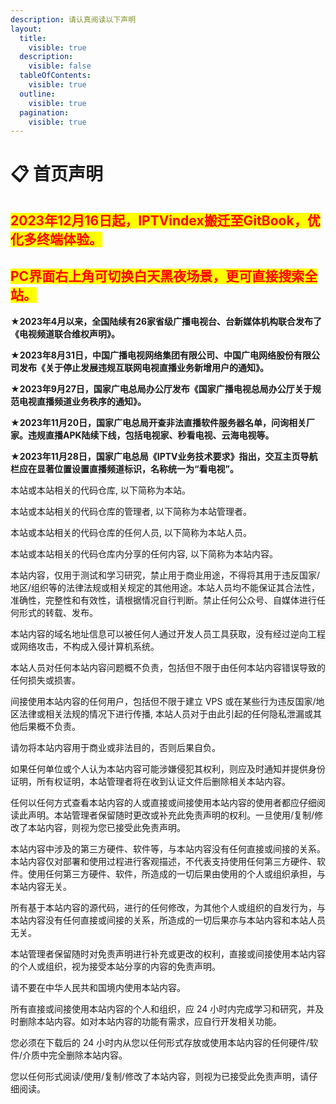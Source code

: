 ```yaml
---
description: 请认真阅读以下声明
layout:
  title:
    visible: true
  description:
    visible: false
  tableOfContents:
    visible: true
  outline:
    visible: true
  pagination:
    visible: true
---
```


# 📋 首页声明

## <mark style="color:red;">2023年12月16日起，IPTVindex</mark><mark style="color:red;">**搬迁至GitBook，优化多终端体验。**</mark>

## <mark style="color:red;">**PC界面右上角可切换白天黑夜场景，更可直接搜索全站。**</mark>

**★2023年4月以来，全国陆续有26家省级广播电视台、台新媒体机构联合发布了《电视频道联合维权声明》。**

**★2023年8月31日，中国广播电视网络集团有限公司、中国广电网络股份有限公司发布《关于停止发展违规互联网电视直播业务新增用户的通知》。**

**★2023年9月27日，国家广电总局办公厅发布《国家广播电视总局办公厅关于规范电视直播频道业务秩序的通知》。**

**★2023年11月20日，国家广电总局开查非法直播软件服务器名单，问询相关厂家。违规直播APK陆续下线，包括电视家、秒看电视、云海电视等。**

**★2023年11月28日，国家广电总局《IPTV业务技术要求》指出，交互主页导航栏应在显著位置设置直播频道标识，名称统一为“看电视”。**

本站或本站相关的代码仓库, 以下简称为本站。

本站或本站相关的代码仓库的管理者, 以下简称为本站管理者。

本站或本站相关的代码仓库的任何人员, 以下简称为本站人员。

本站或本站相关的代码仓库内分享的任何内容, 以下简称为本站内容。

本站内容，仅用于测试和学习研究，禁止用于商业用途，不得将其用于违反国家/地区/组织等的法律法规或相关规定的其他用途。本站人员均不能保证其合法性，准确性，完整性和有效性，请根据情况自行判断。禁止任何公众号、自媒体进行任何形式的转载、发布。

本站内容的域名地址信息可以被任何人通过开发人员工具获取，没有经过逆向工程或网络攻击，不构成入侵计算机系统。

本站人员对任何本站内容问题概不负责，包括但不限于由任何本站内容错误导致的任何损失或损害。

间接使用本站内容的任何用户，包括但不限于建立 VPS 或在某些行为违反国家/地区法律或相关法规的情况下进行传播, 本站人员对于由此引起的任何隐私泄漏或其他后果概不负责。

请勿将本站内容用于商业或非法目的，否则后果自负。

如果任何单位或个人认为本站内容可能涉嫌侵犯其权利，则应及时通知并提供身份证明，所有权证明，本站管理者将在收到认证文件后删除相关本站内容。

任何以任何方式查看本站内容的人或直接或间接使用本站内容的使用者都应仔细阅读此声明。本站管理者保留随时更改或补充此免责声明的权利。一旦使用/复制/修改了本站内容，则视为您已接受此免责声明。

本站内容中涉及的第三方硬件、软件等，与本站内容没有任何直接或间接的关系。本站内容仅对部署和使用过程进行客观描述，不代表支持使用任何第三方硬件、软件。使用任何第三方硬件、软件，所造成的一切后果由使用的个人或组织承担，与本站内容无关。

所有基于本站内容的源代码，进行的任何修改，为其他个人或组织的自发行为，与本站内容没有任何直接或间接的关系，所造成的一切后果亦与本站内容和本站人员无关。

本站管理者保留随时对免责声明进行补充或更改的权利，直接或间接使用本站内容的个人或组织，视为接受本站分享的内容的免责声明。

请不要在中华人民共和国境内使用本站内容。

所有直接或间接使用本站内容的个人和组织，应 24 小时内完成学习和研究，并及时删除本站内容。如对本站内容的功能有需求，应自行开发相关功能。

您必须在下载后的 24 小时内从您以任何形式存放或使用本站内容的任何硬件/软件/介质中完全删除本站内容。

您以任何形式阅读/使用/复制/修改了本站内容，则视为已接受此免责声明，请仔细阅读。
